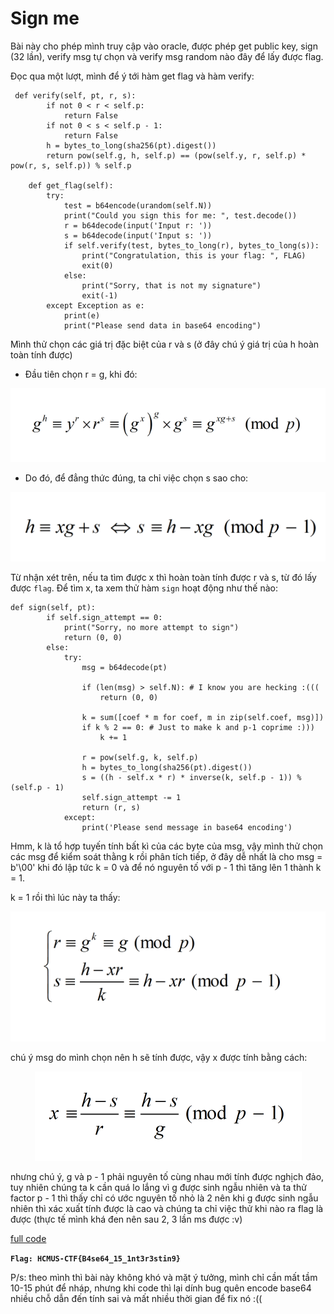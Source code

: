# Sign me
Bài này cho phép mình truy cập vào oracle, được phép get public key, sign (32 lần), verify msg tự chọn và verify msg random nào đây để lấy được flag.

Đọc qua một lượt, mình để ý tới hàm get flag và hàm verify:

```
 def verify(self, pt, r, s):
        if not 0 < r < self.p:
            return False
        if not 0 < s < self.p - 1:
            return False
        h = bytes_to_long(sha256(pt).digest())
        return pow(self.g, h, self.p) == (pow(self.y, r, self.p) * pow(r, s, self.p)) % self.p   

    def get_flag(self):
        try:
            test = b64encode(urandom(self.N))
            print("Could you sign this for me: ", test.decode())
            r = b64decode(input('Input r: '))
            s = b64decode(input('Input s: '))
            if self.verify(test, bytes_to_long(r), bytes_to_long(s)):
                print("Congratulation, this is your flag: ", FLAG)
                exit(0)
            else:
                print("Sorry, that is not my signature")
                exit(-1)
        except Exception as e:
            print(e)
            print("Please send data in base64 encoding")
```
Mình thử chọn các giá trị đặc biệt của r và s (ở đây chú ý giá trị của h hoàn toàn tính được)
* Đầu tiên chọn r = g, khi đó:

<div align="center"> 
    <img src="r.PNG">
</div>

* Do đó, để đẳng thức đúng, ta chỉ việc chọn s sao cho:

<div align="center"> 
    <img src="s.PNG">
</div>

Từ nhận xét trên, nếu ta tìm được x thì hoàn toàn tính được r và s, từ đó lấy được `flag`. Để tìm x, ta xem thử hàm `sign` hoạt động như thế nào:

```
def sign(self, pt):
        if self.sign_attempt == 0:
            print("Sorry, no more attempt to sign")
            return (0, 0)
        else:
            try:
                msg = b64decode(pt)
                
                if (len(msg) > self.N): # I know you are hecking :(((
                    return (0, 0)
                
                k = sum([coef * m for coef, m in zip(self.coef, msg)])
                if k % 2 == 0: # Just to make k and p-1 coprime :)))
                    k += 1
                
                r = pow(self.g, k, self.p)
                h = bytes_to_long(sha256(pt).digest())
                s = ((h - self.x * r) * inverse(k, self.p - 1)) % (self.p - 1)
                self.sign_attempt -= 1
                return (r, s)
            except:
                print('Please send message in base64 encoding')
```

Hmm, k là tổ hợp tuyến tính bất kì của các byte của msg, vậy mình thử chọn các msg để kiểm soát thằng k rồi phân tích tiếp, ở đây dễ nhất là cho msg = b'\00' khi đó lập tức k = 0 và để nó nguyên tố với p - 1 thì tăng lên 1 thành k = 1.

k = 1 rồi thì lúc này ta thấy:

<div align="center"> 
    <img src="x1.PNG">
</div>

chú ý msg do mình chọn nên h sẽ tính được, vậy x được tính bằng cách:

<div align="center"> 
    <img src="x2.PNG">
</div>

nhưng chú ý, g và p - 1 phải nguyên tố cùng nhau mới tính được nghịch đảo, tuy nhiên chúng ta k cần quá lo lắng vì g được sinh ngẫu nhiên và ta thử factor p - 1 thì thấy chỉ có ước nguyên tố nhỏ là 2 nên khi g được sinh ngẫu nhiên thì xác xuất tính được là cao và chúng ta chỉ việc thử khi nào ra flag là được (thực tế mình khá đen nên sau 2, 3 lần ms được :v)

[full code](https://github.com/vnc1106/HCMUS-CTF-2022/blob/main/sign%20me/sol.py)

**`Flag: HCMUS-CTF{B4se64_15_1nt3r3stin9}`**

P/s: theo mình thì bài này không khó và mặt ý tưởng, mình chỉ cần mất tầm 10-15 phút để nháp, nhưng khi code thì lại dính bug quên encode base64  nhiều chỗ dẫn đến tính sai và mất nhiều thời gian để fix nó :((
